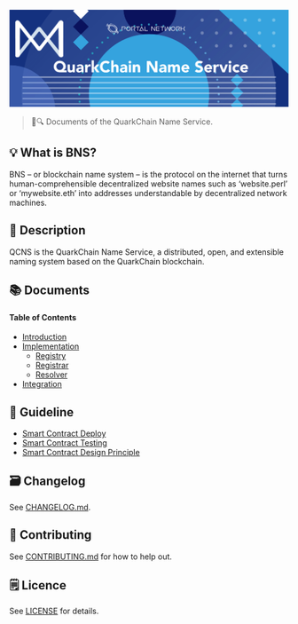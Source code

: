 ![QuarkChain Name Service](./assets/title.jpg)

> 📖🔍 Documents of the QuarkChain Name Service.

## 💡 What is BNS?
BNS – or blockchain name system – is the protocol on the internet that turns human-comprehensible decentralized website names such as ‘website.perl’ or ‘mywebsite.eth’ into addresses understandable by decentralized network machines.

## 📝 Description

QCNS is the QuarkChain Name Service, a distributed, open, and extensible naming system based on the QuarkChain blockchain.

## 📚 Documents

#### Table of Contents
-  [Introduction](./docs/INTRODUCTION.md)
-  [Implementation](./docs/IMPLEMENTATION.md)
    - [Registry](./docs/REGISTRY.md)
    - [Registrar](./docs/REGISTRAR.md)
    - [Resolver](./docs/RESOLVER.md)
-  [Integration](./docs/INTEGRATION.md)

## 📝 Guideline
- [Smart Contract Deploy](./docs/SMART_CONTRACT_DEPLOY.md)
- [Smart Contract Testing](./qcns/README.md)
- [Smart Contract Design Principle](./docs/SMART_CONTRACT_DESIGN_PRINCIPLE.md)

## 🗃 Changelog
See [CHANGELOG.md](./CHANGELOG.md).

## 📣 Contributing
See [CONTRIBUTING.md](./CONTRIBUTING.md) for how to help out.

## 🗒 Licence
See [LICENSE](./LICENSE) for details.
